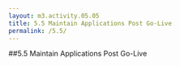 ```yaml
---
layout: m3.activity.05.05
title: 5.5 Maintain Applications Post Go-Live
permalink: /5.5/
---
```

##5.5 Maintain Applications Post Go-Live
